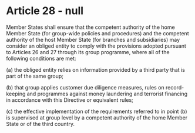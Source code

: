 # Article 28 - null


Member States shall ensure that the competent authority of the home Member State (for group-wide policies and procedures) and the competent authority of the host Member State (for branches and subsidiaries) may consider an obliged entity to comply with the provisions adopted pursuant to Articles 26 and 27 through its group programme, where all of the following conditions are met:

(a) the obliged entity relies on information provided by a third party that is part of the same group;

(b) that group applies customer due diligence measures, rules on record-keeping and programmes against money laundering and terrorist financing in accordance with this Directive or equivalent rules;

(c) the effective implementation of the requirements referred to in point (b) is supervised at group level by a competent authority of the home Member State or of the third country.
